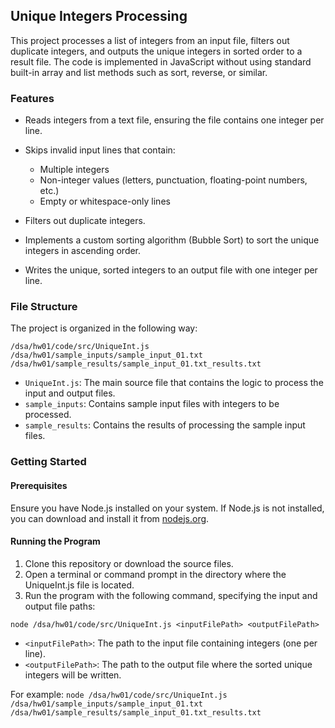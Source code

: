 ## Unique Integers Processing

This project processes a list of integers from an input file, filters out duplicate integers, and outputs the unique integers in sorted order to a result file. The code is implemented in JavaScript without using standard built-in array and list methods such as sort, reverse, or similar.

### Features

- Reads integers from a text file, ensuring the file contains one integer per line.

- Skips invalid input lines that contain:

  - Multiple integers
  - Non-integer values (letters, punctuation, floating-point numbers, etc.)
  - Empty or whitespace-only lines

- Filters out duplicate integers.
- Implements a custom sorting algorithm (Bubble Sort) to sort the unique integers in ascending order.
- Writes the unique, sorted integers to an output file with one integer per line.

### File Structure

The project is organized in the following way:

```
/dsa/hw01/code/src/UniqueInt.js
/dsa/hw01/sample_inputs/sample_input_01.txt
/dsa/hw01/sample_results/sample_input_01.txt_results.txt
```

- `UniqueInt.js`: The main source file that contains the logic to process the input and output files.
- `sample_inputs`: Contains sample input files with integers to be processed.
- `sample_results`: Contains the results of processing the sample input files.

### Getting Started

#### Prerequisites

Ensure you have Node.js installed on your system. If Node.js is not installed, you can download and install it from [nodejs.org](https://arc.net/l/quote/ozagmsop).

#### Running the Program

1. Clone this repository or download the source files.
2. Open a terminal or command prompt in the directory where the UniqueInt.js file is located.
3. Run the program with the following command, specifying the input and output file paths:

`node /dsa/hw01/code/src/UniqueInt.js <inputFilePath> <outputFilePath>`

- `<inputFilePath>`: The path to the input file containing integers (one per line).
- `<outputFilePath>`: The path to the output file where the sorted unique integers will be written.

For example:
`node /dsa/hw01/code/src/UniqueInt.js /dsa/hw01/sample_inputs/sample_input_01.txt /dsa/hw01/sample_results/sample_input_01.txt_results.txt`
